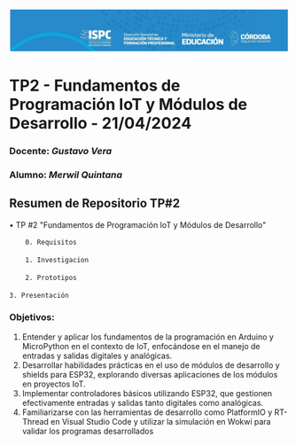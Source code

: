 ![logo](./IMAGENES/image.png)

# TP2 - Fundamentos de Programación IoT y Módulos de Desarrollo - 21/04/2024  

###  Docente: *Gustavo Vera*
### Alumno: *Merwil Quintana* 



## Resumen de Repositorio  TP#2 
• TP #2 "Fundamentos de Programación IoT y Módulos de Desarrollo"  

        0. Requisitos 

        1. Investigacion

        2. Prototipos

	3. Presentación


### Objetivos:
1. Entender y aplicar los fundamentos de la programación en 
Arduino y MicroPython en el contexto de IoT, enfocándose en el 
manejo de entradas y salidas digitales y analógicas.
2. Desarrollar habilidades prácticas en el uso de módulos de 
desarrollo y shields para ESP32, explorando diversas 
aplicaciones de los módulos en proyectos IoT.
3. Implementar controladores básicos utilizando ESP32, que 
gestionen efectivamente entradas y salidas tanto digitales como 
analógicas.
4. Familiarizarse con las herramientas de desarrollo como 
PlatformIO y RT-Thread en Visual Studio Code y utilizar la 
simulación en Wokwi para validar los programas desarrollados
